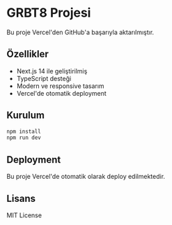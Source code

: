 # GRBT8 Projesi

Bu proje Vercel'den GitHub'a başarıyla aktarılmıştır.

## Özellikler

- Next.js 14 ile geliştirilmiş
- TypeScript desteği
- Modern ve responsive tasarım
- Vercel'de otomatik deployment

## Kurulum

```bash
npm install
npm run dev
```

## Deployment

Bu proje Vercel'de otomatik olarak deploy edilmektedir.

## Lisans

MIT License
